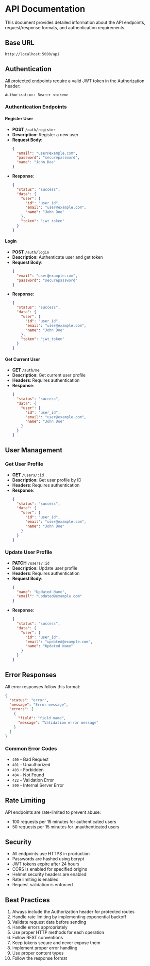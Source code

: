 # API Documentation

This document provides detailed information about the API endpoints, request/response formats, and authentication requirements.

## Base URL

```
http://localhost:5000/api
```

## Authentication

All protected endpoints require a valid JWT token in the Authorization header:

```
Authorization: Bearer <token>
```

### Authentication Endpoints

#### Register User
- **POST** `/auth/register`
- **Description**: Register a new user
- **Request Body**:
  ```json
  {
    "email": "user@example.com",
    "password": "securepassword",
    "name": "John Doe"
  }
  ```
- **Response**:
  ```json
  {
    "status": "success",
    "data": {
      "user": {
        "id": "user_id",
        "email": "user@example.com",
        "name": "John Doe"
      },
      "token": "jwt_token"
    }
  }
  ```

#### Login
- **POST** `/auth/login`
- **Description**: Authenticate user and get token
- **Request Body**:
  ```json
  {
    "email": "user@example.com",
    "password": "securepassword"
  }
  ```
- **Response**:
  ```json
  {
    "status": "success",
    "data": {
      "user": {
        "id": "user_id",
        "email": "user@example.com",
        "name": "John Doe"
      },
      "token": "jwt_token"
    }
  }
  ```

#### Get Current User
- **GET** `/auth/me`
- **Description**: Get current user profile
- **Headers**: Requires authentication
- **Response**:
  ```json
  {
    "status": "success",
    "data": {
      "user": {
        "id": "user_id",
        "email": "user@example.com",
        "name": "John Doe"
      }
    }
  }
  ```

## User Management

### Get User Profile
- **GET** `/users/:id`
- **Description**: Get user profile by ID
- **Headers**: Requires authentication
- **Response**:
  ```json
  {
    "status": "success",
    "data": {
      "user": {
        "id": "user_id",
        "email": "user@example.com",
        "name": "John Doe"
      }
    }
  }
  ```

### Update User Profile
- **PATCH** `/users/:id`
- **Description**: Update user profile
- **Headers**: Requires authentication
- **Request Body**:
  ```json
  {
    "name": "Updated Name",
    "email": "updated@example.com"
  }
  ```
- **Response**:
  ```json
  {
    "status": "success",
    "data": {
      "user": {
        "id": "user_id",
        "email": "updated@example.com",
        "name": "Updated Name"
      }
    }
  }
  ```

## Error Responses

All error responses follow this format:

```json
{
  "status": "error",
  "message": "Error message",
  "errors": [
    {
      "field": "field_name",
      "message": "Validation error message"
    }
  ]
}
```

### Common Error Codes

- `400` - Bad Request
- `401` - Unauthorized
- `403` - Forbidden
- `404` - Not Found
- `422` - Validation Error
- `500` - Internal Server Error

## Rate Limiting

API endpoints are rate-limited to prevent abuse:

- 100 requests per 15 minutes for authenticated users
- 50 requests per 15 minutes for unauthenticated users

## Security

- All endpoints use HTTPS in production
- Passwords are hashed using bcrypt
- JWT tokens expire after 24 hours
- CORS is enabled for specified origins
- Helmet security headers are enabled
- Rate limiting is enabled
- Request validation is enforced

## Best Practices

1. Always include the Authorization header for protected routes
2. Handle rate limiting by implementing exponential backoff
3. Validate request data before sending
4. Handle errors appropriately
5. Use proper HTTP methods for each operation
6. Follow REST conventions
7. Keep tokens secure and never expose them
8. Implement proper error handling
9. Use proper content types
10. Follow the response format 